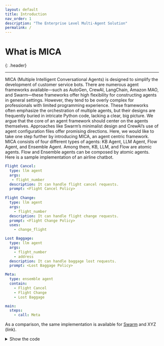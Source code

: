 ```yaml
---
layout: default
title: Introduction
nav_order: 1
description: "The Enterprise Level Multi-Agent Solution"
permalink: /
---
```


# What is MICA
{: .header}

---
MICA (Multiple Intelligent Conversational Agents) is designed to simplify the development of customer service bots. There are numerous agent frameworks available—such as AutoGen, CrewAI, LangChain, Amazon MAO, and Swarm—these frameworks offer high flexibility for constructing agents in general settings. However, they tend to be overly complex for professionals with limited programming experience.
These frameworks often emphasize the orchestration of multiple agents, but their designs are frequently buried in intricate Python code, lacking a clear, big picture. We argue that the core of an agent framework should center on the agents themselves. Approaches like Swarm’s minimalist design and CrewAI’s use of agent configuration files offer promising directions.  Here, we would like to take one step further by introducing MICA, an agent centric framework. 
MICA consists of four different types of agents: KB Agent, LLM Agent, Flow Agent, and Ensemble Agent.  Among them, KB, LLM, and Flow are atomic agents.  Flow and Ensemble agents can be composed by atomic agents.  Here is a sample implementation of an airline chatbot.



```yaml
Flight Cancel:
  type: llm agent
  args:
   - flight_number
  description: It can handle flight cancel requests.
  prompt: <Flight Cancel Policy>
  
Flight Change:
  type: llm agent
  args:
    - flight_number
  description: It can handle flight change requests.
  prompt: <Flight Change Policy>
  uses:
    - change_flight

Lost Baggage:
  type: llm agent
  args:
    - flight_number
    - address
  description: It can handle baggage lost requests.
  prompt: <Lost Baggage Policy>

Meta:
  type: ensemble agent
  contain:
    - Flight Cancel
    - Flight Change
    - Lost Baggage

main:
  steps:
    - call: Meta
```

As a comparison, the same implementation is available for [Swarm](https://github.com/openai/swarm/tree/main/examples/airline) and XYZ (link).

<details>
  <summary>Show the code</summary>
  <pre><code>
def transfer_to_flight_modification():
    return flight_modification

def transfer_to_flight_cancel():
    return flight_cancel

def transfer_to_flight_change():
    return flight_change

def transfer_to_lost_baggage():
    return lost_baggage

def transfer_to_triage():
    """Call this function when a user needs to be transferred to a different agent and a different policy.
    For instance, if a user is asking about a topic that is not handled by the current agent, call this function.
    """
    return triage_agent
  </code></pre>
</details>